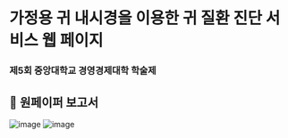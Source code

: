 # 가정용 귀 내시경을 이용한 귀 질환 진단 서비스 웹 페이지
### 제5회 중앙대학교 경영경제대학 학술제

## 📄 원페이퍼 보고서

![image](https://github.com/ginam-Kim/Diagnosis_Ear_Disease_Web_App/assets/125203829/8aacf3fc-8d19-47b1-ab50-176d3171bec9)
![image](https://github.com/ginam-Kim/Diagnosis_Ear_Disease_Web_App/assets/125203829/cd26b66f-4e1d-46a3-a513-d416cbe2c53b)
